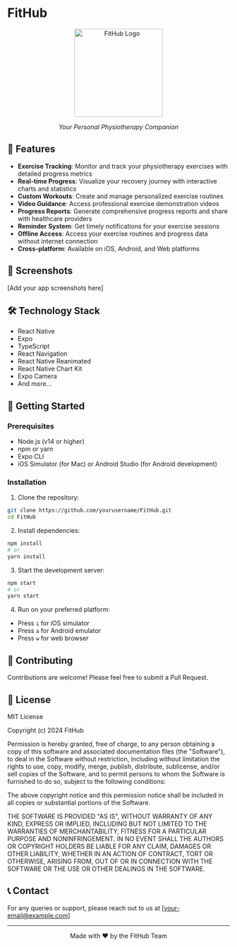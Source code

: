 # FitHub

<div align="center">
  <img src="assets/icon.png" alt="FitHub Logo" width="200"/>
  <br/>
  <p><em>Your Personal Physiotherapy Companion</em></p>
</div>

## 🚀 Features

- **Exercise Tracking**: Monitor and track your physiotherapy exercises with detailed progress metrics
- **Real-time Progress**: Visualize your recovery journey with interactive charts and statistics
- **Custom Workouts**: Create and manage personalized exercise routines
- **Video Guidance**: Access professional exercise demonstration videos
- **Progress Reports**: Generate comprehensive progress reports and share with healthcare providers
- **Reminder System**: Get timely notifications for your exercise sessions
- **Offline Access**: Access your exercise routines and progress data without internet connection
- **Cross-platform**: Available on iOS, Android, and Web platforms

## 📱 Screenshots

[Add your app screenshots here]

## 🛠️ Technology Stack

- React Native
- Expo
- TypeScript
- React Navigation
- React Native Reanimated
- React Native Chart Kit
- Expo Camera
- And more...

## 🚀 Getting Started

### Prerequisites

- Node.js (v14 or higher)
- npm or yarn
- Expo CLI
- iOS Simulator (for Mac) or Android Studio (for Android development)

### Installation

1. Clone the repository:
```bash
git clone https://github.com/yourusername/FitHub.git
cd FitHub
```

2. Install dependencies:
```bash
npm install
# or
yarn install
```

3. Start the development server:
```bash
npm start
# or
yarn start
```

4. Run on your preferred platform:
- Press `i` for iOS simulator
- Press `a` for Android emulator
- Press `w` for web browser

## 🤝 Contributing

Contributions are welcome! Please feel free to submit a Pull Request.

## 📝 License

MIT License

Copyright (c) 2024 FitHub

Permission is hereby granted, free of charge, to any person obtaining a copy
of this software and associated documentation files (the "Software"), to deal
in the Software without restriction, including without limitation the rights
to use, copy, modify, merge, publish, distribute, sublicense, and/or sell
copies of the Software, and to permit persons to whom the Software is
furnished to do so, subject to the following conditions:

The above copyright notice and this permission notice shall be included in all
copies or substantial portions of the Software.

THE SOFTWARE IS PROVIDED "AS IS", WITHOUT WARRANTY OF ANY KIND, EXPRESS OR
IMPLIED, INCLUDING BUT NOT LIMITED TO THE WARRANTIES OF MERCHANTABILITY,
FITNESS FOR A PARTICULAR PURPOSE AND NONINFRINGEMENT. IN NO EVENT SHALL THE
AUTHORS OR COPYRIGHT HOLDERS BE LIABLE FOR ANY CLAIM, DAMAGES OR OTHER
LIABILITY, WHETHER IN AN ACTION OF CONTRACT, TORT OR OTHERWISE, ARISING FROM,
OUT OF OR IN CONNECTION WITH THE SOFTWARE OR THE USE OR OTHER DEALINGS IN THE
SOFTWARE.

## 📞 Contact

For any queries or support, please reach out to us at [your-email@example.com]

---

<div align="center">
  Made with ❤️ by the FitHub Team
</div> 
